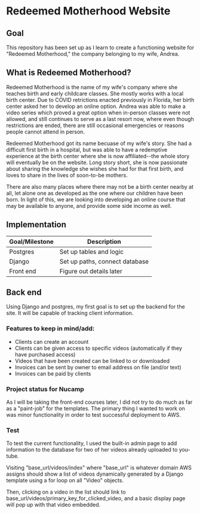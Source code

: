 # Redeemed Motherhood Website


## Goal
This repository has been set up as I learn to create a functioning website for "Redeemed Motherhood," the company belonging to my wife, Andrea.

## What is Redeemed Motherhood?
Redeemed Motherhood is the name of my wife's company where she teaches birth and early childcare classes. She mostly works with a local birth center. Due to COVID retrictions enacted previously in Florida, her birth center asked her to develop an online option. Andrea was able to make a video series which proved a great option when in-person classes were not allowed, and still continues to serve as a last resort now, where even though restrictions are ended, there are still occasional emergencies or reasons people cannot attend in person.

Redeemed Motherhood got its name becuase of my wife's story. She had a difficult first birth in a hospital, but was able to have a redemptive experience at the birth center where she is now affiliated--the whole story will eventually be on the website. Long story short, she is now passionate about sharing the knowledge she wishes she had for that first birth, and loves to share in the lives of soon-to-be mothers.

There are also many places where there may not be a birth center nearby at all, let alone one as developed as the one where our children have been born. In light of this, we are looking into developing an online course that may be available to anyone, and provide some side income as well.

## Implementation

|Goal/Milestone | Description |
|---------------|-------------|
|Postgres|Set up tables and logic|
|Django|Set up paths, connect database|
|Front end|Figure out details later|

## Back end
Using Django and postgres, my first goal is to set up the backend for the site. It will be capable of tracking client information.

### Features to keep in mind/add:
- Clients can create an account
- Clients can be given access to specific videos (automatically if they have purchased access)
- Videos that have been created can be linked to or downloaded 
- Invoices can be sent by owner to email address on file (and/or text)
- Invoices can be paid by clients

### Project status for Nucamp
As I will be taking the front-end courses later, I did not try to do much as far as a "paint-job" for the templates. The primary thing I wanted to work on was minor functionality in order to test successful deployment to AWS.

### Test
To test the current functionality, I used the built-in admin page to add information to the database for two of her videos already uploaded to you-tube.

Visiting "base_url/videos/index" where "base_url" is whatever domain AWS assigns should show a list of videos dynamically generated by a Django template using a for loop on all "Video" objects.

Then, clicking on a video in the list should link to base_url/videos/primary_key_for_clicked_video, and a basic display page will pop up with that video embedded.